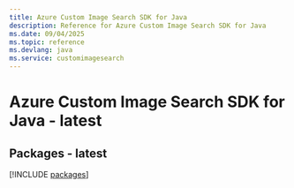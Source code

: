 ```yaml
---
title: Azure Custom Image Search SDK for Java
description: Reference for Azure Custom Image Search SDK for Java
ms.date: 09/04/2025
ms.topic: reference
ms.devlang: java
ms.service: customimagesearch
---
```

# Azure Custom Image Search SDK for Java - latest
## Packages - latest
[!INCLUDE [packages](custom-image-search-index.md)]